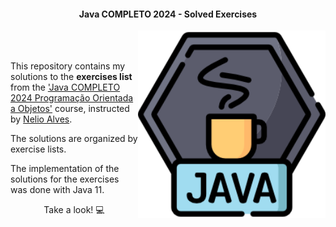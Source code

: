 
<h4 align="center">Java COMPLETO 2024 - Solved Exercises</h4>

<img src="/resources/java_logo.png" min-width="300px" max-width="300px" width="300px" align="right">

<br><br>

<p align="left">
	This repository contains my solutions to the <strong>exercises list</strong> from the <a href="https://www.udemy.com/course/java-curso-completo">'Java COMPLETO 2024 Programação Orientada a Objetos'</a> course, instructed by <a href="https://www.linkedin.com/in/nelio-alves">Nelio Alves</a>.
</p> 

<p align="left"> The solutions are organized by exercise lists.</p>

<p align="left">The implementation of the solutions for the exercises was done with Java 11.</p>

<p align="center">Take a look! 💻</p>
